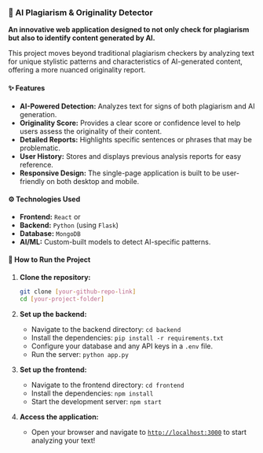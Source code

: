 ### 🤖 AI Plagiarism & Originality Detector

**An innovative web application designed to not only check for plagiarism but also to identify content generated by AI.**

This project moves beyond traditional plagiarism checkers by analyzing text for unique stylistic patterns and characteristics of AI-generated content, offering a more nuanced originality report.

#### ✨ Features

  * **AI-Powered Detection:** Analyzes text for signs of both plagiarism and AI generation.
  * **Originality Score:** Provides a clear score or confidence level to help users assess the originality of their content.
  * **Detailed Reports:** Highlights specific sentences or phrases that may be problematic.
  * **User History:** Stores and displays previous analysis reports for easy reference.
  * **Responsive Design:** The single-page application is built to be user-friendly on both desktop and mobile.

#### ⚙️ Technologies Used

  * **Frontend:** `React` or 
  * **Backend:** `Python` (using `Flask`)
  * **Database:**  `MongoDB`
  * **AI/ML:** Custom-built models to detect AI-specific patterns.

#### 🚀 How to Run the Project

1.  **Clone the repository:**

    ```bash
    git clone [your-github-repo-link]
    cd [your-project-folder]
    ```

2.  **Set up the backend:**

      * Navigate to the backend directory: `cd backend`
      * Install the dependencies: `pip install -r requirements.txt`
      * Configure your database and any API keys in a `.env` file.
      * Run the server: `python app.py`

3.  **Set up the frontend:**

      * Navigate to the frontend directory: `cd frontend`
      * Install the dependencies: `npm install`
      * Start the development server: `npm start`

4.  **Access the application:**

      * Open your browser and navigate to [`http://localhost:3000`](https://aiwarrior.netlify.app/) to start analyzing your text\!
